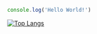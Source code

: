 ```Javascript
console.log('Hello World!')
```


[![Top Langs](https://github-readme-stats.vercel.app/api/top-langs/?username=michaelc285&layout=compact)](https://github.com/anuraghazra/github-readme-stats)


<!--
**michaelc285/michaelc285** is a ✨ _special_ ✨ repository because its `README.md` (this file) appears on your GitHub profile.

Here are some ideas to get you started:

- 🔭 I’m currently working on ...
- 🌱 I’m currently learning ...
- 👯 I’m looking to collaborate on ...
- 🤔 I’m looking for help with ...
- 💬 Ask me about ...
- 📫 How to reach me: ...
- 😄 Pronouns: ...
- ⚡ Fun fact: ...
-->
